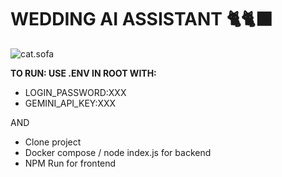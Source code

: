# WEDDING AI ASSISTANT 🐈🐈‍⬛
![cat.sofa](https://freesvg.org/img/1703071999cats-on-a-sofa.png)

**TO RUN: USE .ENV IN ROOT WITH:**
- LOGIN_PASSWORD:XXX
- GEMINI_API_KEY:XXX

AND
- Clone project
- Docker compose / node index.js for backend
- NPM Run for frontend
